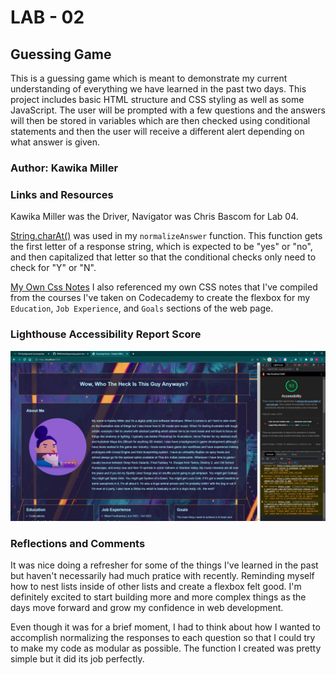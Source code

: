 # LAB - 02

## Guessing Game

This is a guessing game which is meant to demonstrate my current understanding of everything we have learned in the past two days. This project includes basic HTML structure and CSS styling as well as some JavaScript. The user will be prompted with a few questions and the answers will then be stored in variables which are then checked using conditional statements and then the user will receive a different alert depending on what answer is given.

### Author: Kawika Miller

### Links and Resources

Kawika Miller was the Driver, Navigator was Chris Bascom for Lab 04. 

[String.charAt()](https://developer.mozilla.org/en-US/docs/Web/JavaScript/Reference/Global_Objects/String/charAt) was used in my `normalizeAnswer` function. This function gets the first letter of a response string, which is expected to be "yes" or "no", and then capitalized that letter so that the conditional checks only need to check for "Y" or "N".

[My Own Css Notes](https://github.com/KMArtwork/CSS-Notes) I also referenced my own CSS notes that I've compiled from the courses I've taken on Codecademy to create the flexbox for my `Education`, `Job Experience`, and `Goals` sections of the web page.

### Lighthouse Accessibility Report Score
![LightHouse Score](/img/Lighthouse_score_day05.JPG)


### Reflections and Comments
It was nice doing a refresher for some of the things I've learned in the past but haven't necessarily had much pratice with recently. Reminding myself how to nest lists inside of other lists and create a flexbox felt good. I'm definitely excited to start building more and more complex things as the days move forward and grow my confidence in web development.

Even though it was for a brief moment, I had to think about how I wanted to accomplish normalizing the responses to each question so that I could try to make my code as modular as possible. The function I created was pretty simple but it did its job perfectly.
